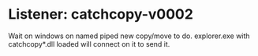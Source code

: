 # Listener: catchcopy-v0002

Wait on windows on named piped new copy/move to do. explorer.exe with catchcopy*.dll loaded will connect on it to send it.
